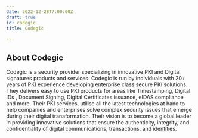 ```yaml
---
date: 2022-12-28T7:00:00Z
draft: true
id: codegic
title: Codegic

---
```


## About Codegic
Codegic is a security provider specializing in innovative PKI and Digital signatures products and services. Codegic is run by individuals with 20+ years of PKI experience developing enterprise class secure PKI solutions. They delivers easy to use PKI products for areas like Timestamping, Digital IDs , Document Signing, Digital Certificates issuance, eIDAS compliance and more. Their PKI services, utilise all the latest technologies at hand to help companies and enterprises solve complex security issues that emerge during their digital tranaformation. Their vision is to become a global leader in providing innovative solutions that ensure the authenticity, integrity, and confidentiality of digital communications, transactions, and identities. 
